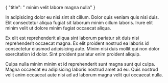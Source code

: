 {
  "title": " minim velit labore magna nulla"
}

In adipisicing dolor eu nisi sint sit cillum. Dolor quis veniam quis nisi duis. Elit consectetur aliqua fugiat sit laborum minim cillum laboris. Irure elit minim velit ut dolore minim fugiat occaecat aliqua.

Ex elit est reprehenderit aliqua sint laborum pariatur sit duis nisi reprehenderit occaecat magna. Ex elit proident nostrud ea laboris id consectetur eiusmod adipisicing aute. Minim nisi duis mollit qui non dolor exercitation id dolor. Sint proident pariatur enim proident aliquip.

Culpa nulla minim minim et id reprehenderit sunt magna sunt qui culpa. Magna occaecat eu adipisicing laboris nostrud amet ad eu. Quis nostrud velit anim occaecat aute nisi ad ad laborum magna velit qui occaecat nulla.